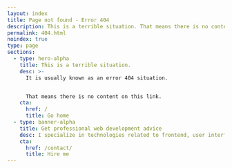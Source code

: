 ```yaml
---
layout: index
title: Page not found - Error 404
description: This is a terrible situation. That means there is no content on this link.
permalink: 404.html
noindex: true
type: page
sections:
  - type: hero-alpha
    title: This is a terrible situation.
    desc: >-
      It is usually known as an error 404 situation.


      That means there is no content on this link.
    cta:
      href: /
      title: Go home
  - type: banner-alpha
    title: Get professional web development advice
    desc: I specialize in technologies related to frontend, user interface, and website development.
    cta:
      href: /contact/
      title: Hire me
---
```

